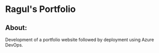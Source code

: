 # Ragul's Portfolio

## About:
Development of a portfolio website followed by deployment using Azure DevOps.
